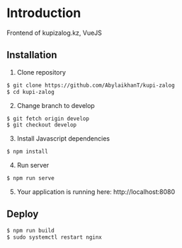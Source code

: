 # Introduction

Frontend of kupizalog.kz, VueJS  

## Installation

1. Clone repository

```bash
$ git clone https://github.com/AbylaikhanT/kupi-zalog
$ cd kupi-zalog
```

2. Change branch to develop

```bash
$ git fetch origin develop
$ git checkout develop
```

3. Install Javascript dependencies

```bash
$ npm install
```

4. Run server

```bash
$ npm run serve
```

5. Your application is running here: http://localhost:8080

## Deploy

```bash
$ npm run build
$ sudo systemctl restart nginx
```
